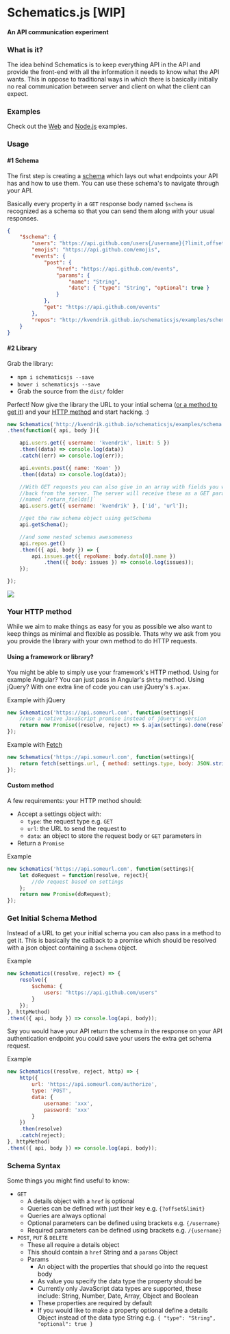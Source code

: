 Schematics.js [WIP]
===================
#### An API communication experiment

### What is it?
The idea behind Schematics is to keep everything API in the API and provide the front-end with all the information it needs to know what the API wants. This in oppose to traditional ways in which there is basically initially no real communication between server and client on what the client can expect.

### Examples
Check out the [Web](https://github.com/kvendrik/schematicsjs/blob/gh-pages/examples/web/index.html) and [Node.js](https://github.com/kvendrik/schematicsjs/blob/gh-pages/examples/node/index.js) examples.

### Usage

#### #1 Schema
The first step is creating a [schema](#schema-syntax) which lays out what endpoints your API has and how to use them. You can use these schema's to navigate through your API. 

Basically every property in a `GET` response body named `$schema` is recognized as a schema so that you can send them along with your usual responses.
```json
{
    "$schema": {
        "users": "https://api.github.com/users{/username}{?limit,offset}",
        "emojis": "https://api.github.com/emojis",
        "events": {
            "post": {
                "href": "https://api.github.com/events",
                "params": {
                    "name": "String",
                    "date": { "type": "String", "optional": true }
                }
            },
            "get": "https://api.github.com/events"
        },
        "repos": "http://kvendrik.github.io/schematicsjs/examples/schema-repos.json"
    }
}
```

#### #2 Library
Grab the library:
* `npm i schematicsjs --save`
* `bower i schematicsjs --save`
* Grab the source from the `dist/` folder

Perfect! Now give the library the URL to your intial schema ([or a method to get it](#get-initial-schema-method)) and your [HTTP method](#your-http-method) and start hacking. :)
```javascript
new Schematics('http://kvendrik.github.io/schematicsjs/examples/schema.json', httpMethod)
.then(function({ api, body }){

    api.users.get({ username: 'kvendrik', limit: 5 })
    .then((data) => console.log(data))
    .catch((err) => console.log(err));

    api.events.post({ name: 'Koen' })
    .then((data) => console.log(data));

    //With GET requests you can also give in an array with fields you want 
    //back from the server. The server will receive these as a GET parameter 
    //named `return_fields[]`
    api.users.get({ username: 'kvendrik' }, ['id', 'url']);

    //get the raw schema object using getSchema
    api.getSchema();

    //and some nested schemas awesomeness
    api.repos.get()
    .then(({ api, body }) => {
        api.issues.get({ repoName: body.data[0].name })
            .then(({ body: issues }) => console.log(issues));
    });

});
```

![](http://i.giphy.com/TlQHWni5OwcCs.gif)

### Your HTTP method
While we aim to make things as easy for you as possible we also want to keep things as minimal and flexible as possible. Thats why we ask from you you provide the library with your own method to do HTTP requests.

#### Using a framework or library?
You might be able to simply use your framework's HTTP method. Using for example Angular? You can just pass in Angular's `$http` method. Using jQuery? With one extra line of code you can use jQuery's `$.ajax`.

Example with jQuery
```javascript
new Schematics('https://api.someurl.com', function(settings){
    //use a native JavaScript promise instead of jQuery's version
    return new Promise((resolve, reject) => $.ajax(settings).done(resolve).fail(reject));
});
```

Example with [Fetch](https://github.com/github/fetch)
```javascript
new Schematics('https://api.someurl.com', function(settings){
    return fetch(settings.url, { method: settings.type, body: JSON.stringify(settings.data) })
});
```

#### Custom method
A few requirements: your HTTP method should:
* Accept a settings object with:
    * `type`: the request type e.g. `GET`
    * `url`: the URL to send the request to
    * `data`: an object to store the request body or `GET` parameters in
* Return a `Promise`

Example
```javascript
new Schematics('https://api.someurl.com', function(settings){
    let doRequest = function(resolve, reject){
        //do request based on settings
    };
    return new Promise(doRequest);
});
```

### Get Initial Schema Method
Instead of a URL to get your initial schema you can also pass in a method to get it. This is basically the callback to a promise which should be resolved with a json object containing a `$schema` object.

Example
```javascript
new Schematics((resolve, reject) => {
    resolve({
        $schema: {
            users: "https://api.github.com/users"
        }
    });
}, httpMethod)
.then(({ api, body }) => console.log(api, body));
```

Say you would have your API return the schema in the response on your API authentication endpoint you could save your users the extra get schema request.

Example
```javascript
new Schematics((resolve, reject, http) => {
    http({
        url: 'https://api.someurl.com/authorize',
        type: 'POST',
        data: {
            username: 'xxx',
            password: 'xxx'
        }
    })
    .then(resolve)
    .catch(reject);
}, httpMethod)
.then(({ api, body }) => console.log(api, body));
```

### Schema Syntax
Some things you might find useful to know:

* `GET`
    * A details object with a `href` is optional
    * Queries can be defined with just their key e.g. `{?offset&limit}`
    * Queries are always optional
    * Optional parameters can be defined using brackets e.g. `{/username}`
    * Required parameters can be defined using brackets e.g. `/{username}`
* `POST`, `PUT` & `DELETE`
    * These all require a details object
    * This should contain a `href` String and a `params` Object
    * Params
        * An object with the properties that should go into the request body
        * As value you specify the data type the property should be
        * Currently only JavaScript data types are supported, these include: String, Number, Date, Array, Object and Boolean
        * These properties are required by default
        * If you would like to make a property optional define a details Object instead of the data type String e.g. `{ "type": "String", "optional": true }`
